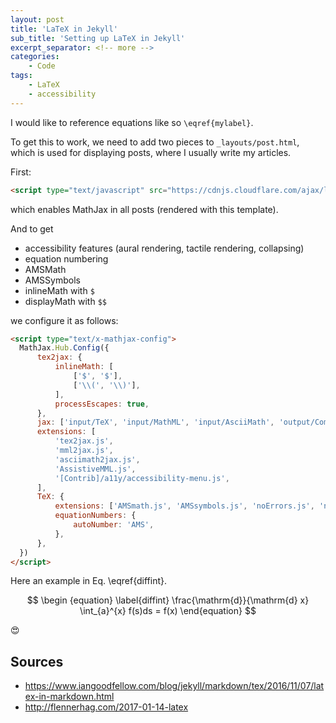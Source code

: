 ```yaml
---
layout: post
title: 'LaTeX in Jekyll'
sub_title: 'Setting up LaTeX in Jekyll'
excerpt_separator: <!-- more -->
categories:
    - Code
tags:
    - LaTeX
    - accessibility
---
```


I would like to reference equations like so `\eqref{mylabel}`.

<!-- more -->

To get this to work, we need to add two pieces to `_layouts/post.html`, which is used for displaying posts, where I usually write my articles.

First:

```html
<script type="text/javascript" src="https://cdnjs.cloudflare.com/ajax/libs/mathjax/2.7.0/MathJax.js?config=TeX-AMS_CHTML"></script>
```

which enables MathJax in all posts (rendered with this template).

And to get

- accessibility features (aural rendering, tactile rendering, collapsing)
- equation numbering
- AMSMath
- AMSSymbols
- inlineMath with `$`
- displayMath with `$$`

we configure it as follows:

```html
<script type="text/x-mathjax-config">
  MathJax.Hub.Config({
      tex2jax: {
          inlineMath: [
              ['$', '$'],
              ['\\(', '\\)'],
          ],
          processEscapes: true,
      },
      jax: ['input/TeX', 'input/MathML', 'input/AsciiMath', 'output/CommonHTML'],
      extensions: [
          'tex2jax.js',
          'mml2jax.js',
          'asciimath2jax.js',
          'AssistiveMML.js',
          '[Contrib]/a11y/accessibility-menu.js',
      ],
      TeX: {
          extensions: ['AMSmath.js', 'AMSsymbols.js', 'noErrors.js', 'noUndefined.js'],
          equationNumbers: {
              autoNumber: 'AMS',
          },
      },
  })
</script>
```

Here an example in Eq. \eqref{diffint}.

$$
\begin {equation} \label{diffint}
\frac{\mathrm{d}}{\mathrm{d} x} \int_{a}^{x} f(s)ds = f(x)
\end{equation}
$$

😍

## Sources

- https://www.iangoodfellow.com/blog/jekyll/markdown/tex/2016/11/07/latex-in-markdown.html
- http://flennerhag.com/2017-01-14-latex
